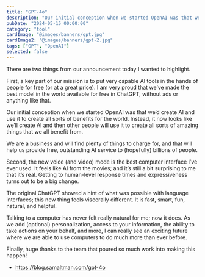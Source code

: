 ```yaml
---
title: "GPT-4o"
description: "Our initial conception when we started OpenAI was that we’d create AI and use it to create all sorts of benefits for the world. Instead, it now looks like we’ll create AI and then other people will use it to create all sorts of amazing things that we all benefit from."
pubDate: "2024-05-15 00:00:00"
category: "tool"
cardImage: "@images/banners/gpt.jpg"
cardImage2: "@images/banners/gpt-2.jpg"
tags: ["GPT", "OpenAI"]
selected: false
---
```


There are two things from our announcement today I wanted to highlight.

First, a key part of our mission is to put very capable AI tools in the hands of people for free (or at a great price). I am very proud that we’ve made the best model in the world available for free in ChatGPT, without ads or anything like that. 

Our initial conception when we started OpenAI was that we’d create AI and use it to create all sorts of benefits for the world. Instead, it now looks like we’ll create AI and then other people will use it to create all sorts of amazing things that we all benefit from. 

We are a business and will find plenty of things to charge for, and that will help us provide free, outstanding AI service to (hopefully) billions of people. 

Second, the new voice (and video) mode is the best computer interface I’ve ever used. It feels like AI from the movies; and it’s still a bit surprising to me that it’s real. Getting to human-level response times and expressiveness turns out to be a big change.

The original ChatGPT showed a hint of what was possible with language interfaces; this new thing feels viscerally different. It is fast, smart, fun, natural, and helpful.

Talking to a computer has never felt really natural for me; now it does. As we add (optional) personalization, access to your information, the ability to take actions on your behalf, and more, I can really see an exciting future where we are able to use computers to do much more than ever before.

Finally, huge thanks to the team that poured so much work into making this happen!

- https://blog.samaltman.com/gpt-4o
